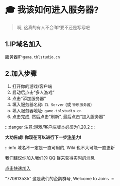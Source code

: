 # 🎓 我该如何进入服务器?
> 啊, 这真的有人不会咩?要不还是写写吧

## 1.IP域名加入

服务器IP:`game.tblstudio.cn`

## 2.加入步骤

1. 打开你的游戏/客户端
2. 启动后点击“多人游戏”
3. 点击“添加服务器”
4. 填入服务器名称: `ZL Server` (或 `钟乐服务器`)
5. 填入服务器地址: `game.tblstudio.cn`
6. 点击完成, 然后点击“刷新”, 最后点击“加入服务器”

:::danger
注意:游戏/客户端版本必须为1.20.2
:::


**大功告成! 你现在可以进行下一步[注册](register-and-login)力!**

:::info
域名不一定是一直可用的, Wiki 也不大可能一直更新

我们建议你加入我们的 QQ 群来获得实时的消息

[点击快速加入](http://qm.qq.com/cgi-bin/qm/qr?\_wv=1027\&k=QLrR-96sjjag6kW4s4aEiaCgSISS82rQ\&authKey=dT4xz1yY6M0JZSwPr5M1KylWGRQtKsrebJR4k5KY17ydwj7WgsH5KKKArRDzunLU\&noverify=0\&group\_code=770813535)

"770813535" 这是我们的企鹅群号, Welcome to Join\~
:::
